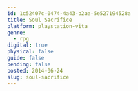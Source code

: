 ```yaml
---
id: 1c52407c-0474-4a43-b2aa-5e527194528a
title: Soul Sacrifice
platform: playstation-vita
genre:
  - rpg
digital: true
physical: false
guide: false
pending: false
posted: 2014-06-24
slug: soul-sacrifice
---
```

